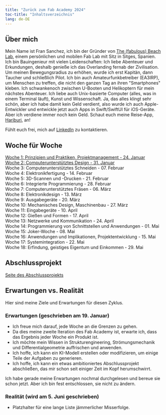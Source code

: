```yaml
---
title: "Zurück zum Fab Academy 2024"
toc-title: "Inhaltsverzeichnis"
lang: de-DE
---
```

## Über mich
Mein Name ist Fran Sanchez, ich bin der Gründer von [The (fabulous) Beach Lab](http://beachlab.org), einem persönlichen und mobilen Fab Lab mit Sitz in Sitges, Spanien. Ich bin Bauingenieur mit vielen Leidenschaften: Ich liebe Abenteuer und Erkundungen, deshalb genieße ich das Overlanding fernab der Zivilisation. Um meinen Bewegungsradius zu erhöhen, wurde ich erst Kapitän, dann Taucher und schließlich Pilot. Ich bin auch Amateurfunkbetreiber (EA3IRP), um Menschen zu treffen, die nicht den ganzen Tag an ihren "Smartphones" kleben. Ich schwankenoch zwischen U-Booten und Helikoptern für mein nächstes Abenteuer. Ich liebe auch Unix-basierte Computer (alles, was in einem Terminal läuft), Kunst und Wissenschaft. Ja, das alles klingt sehr schön, aber ich habe damit kein Geld verdient, also wurde ich auch Apple-Entwickler und entwickle jetzt auch Apps in Swift/SwiftUI für iOS-Geräte. Aber ich verdiene immer noch kein Geld. Schaut euch meine Reise-App, [Hariburi](https://apps.apple.com/us/app/hariburi/id1599749190), an!

Fühlt euch frei, mich auf [LinkedIn](https://www.linkedin.com/in/fsancheza/) zu kontaktieren.

## Woche für Woche
[Woche 1: Prinzipien und Praktiken, Projektmanagement - 24. Januar](w01-de.md)  
[Woche 2: Computerunterstütztes Design - 31. Januar](w02-de.md)   
Woche 3: Computerunterstütztes Schneiden - 07. Februar    
Woche 4: Elektronikfertigung - 14. Februar    
Woche 5: 3D-Scannen und -Drucken - 21. Februar    
Woche 6: Integrierte Programmierung - 28. Februar    
Woche 7: Computerunterstütztes Fräsen - 06. März    
Woche 8: Elektronikdesign - 13. März    
Woche 9: Ausgabegeräte - 20. März    
Woche 10: Mechanisches Design, Maschinenbau - 27. März    
Woche 11: Eingabegeräte - 10. April    
Woche 12: Gießen und Formen - 17. April    
Woche 13: Netzwerke und Kommunikation - 24. April    
Woche 14: Programmierung von Schnittstellen und Anwendungen - 01. Mai    
Woche 15: Joker-Woche - 08. Mai    
Woche 16: Anwendungen und Implikationen, Projektentwicklung - 15. Mai    
Woche 17: Systemintegration - 22. Mai    
Woche 18: Erfindung, geistiges Eigentum und Einkommen - 29. Mai  

## Abschlussprojekt
[Seite des Abschlussprojekts](final-de.md)

## Erwartungen vs. Realität

Hier sind meine Ziele und Erwartungen für diesen Zyklus.

### Erwartungen (geschrieben am 19. Januar)
- Ich freue mich darauf, jede Woche an die Grenzen zu gehen.
- Da dies meine zweite Iteration des Fab Academy ist, erwarte ich, dass das Ergebnis jeder Woche ein Produkt ist.
- Ich möchte mein Wissen in Strukturengineering, Strömungsmechanik und Differentialgeometrie auffrischen und anwenden.
- Ich hoffe, ich kann ein KI-Modell erstellen oder modifizieren, um einige Teile der Aufgaben zu generieren.
- Ich hoffe, ich kann ein etwas ambitioniertes Abschlussprojekt abschließen, das mir schon seit einiger Zeit im Kopf herumschwirrt.

Ich habe gerade meine Erwartungen nochmal durchgelesen und bereue sie schon jetzt. Aber ich bin fest entschlossen, sie nicht zu ändern.

### Realität (wird am 5. Juni geschrieben)

- Platzhalter für eine lange Liste jämmerlicher Misserfolge.

